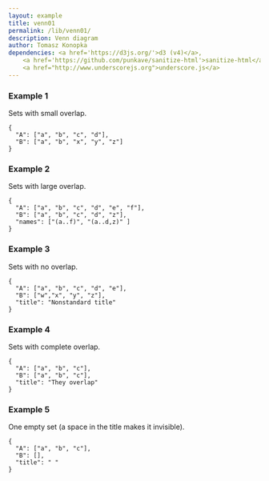 ```yaml
---
layout: example
title: venn01
permalink: /lib/venn01/
description: Venn diagram
author: Tomasz Konopka
dependencies: <a href='https://d3js.org/'>d3 (v4)</a>, 
    <a href='https://github.com/punkave/sanitize-html'>sanitize-html</a>, 
    <a href="http://www.underscorejs.org">underscore.js</a>
---
```


<script src="https://d3js.org/d3.v4.min.js"></script>


### Example 1

Sets with small overlap.

<pre class="example"><code class="makealive venn01">{
  "A": ["a", "b", "c", "d"],
  "B": ["a", "b", "x", "y", "z"] 
}
</code></pre>


### Example 2

Sets with large overlap.

<pre class="example"><code class="makealive venn01">{
  "A": ["a", "b", "c", "d", "e", "f"],
  "B": ["a", "b", "c", "d", "z"],
  "names": ["(a..f)", "(a..d,z)" ]  
}
</code></pre>


### Example 3

Sets with no overlap.

<pre class="example"><code class="makealive venn01">{
  "A": ["a", "b", "c", "d", "e"],
  "B": ["w","x", "y", "z"],
  "title": "Nonstandard title"  
}
</code></pre>


### Example 4

Sets with complete overlap.

<pre class="example"><code class="makealive venn01">{
  "A": ["a", "b", "c"],
  "B": ["a", "b", "c"],
  "title": "They overlap"  
}
</code></pre>


### Example 5

One empty set (a space in the title makes it invisible).

<pre class="example"><code class="makealive venn01">{
  "A": ["a", "b", "c"],
  "B": [], 
  "title": " "  
}
</code></pre>
